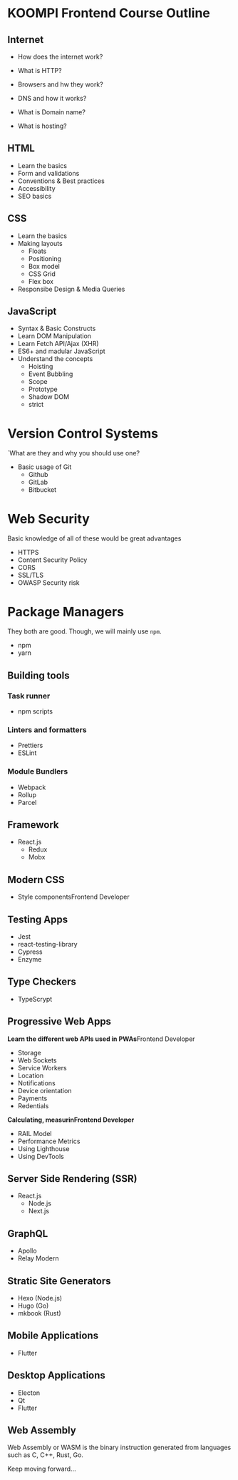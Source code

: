 # KOOMPI Frontend Course Outline

## Internet

- How does the internet work?
- What is HTTP?
- Browsers and hw they work?

- DNS and how it works?
- What is Domain name?
- What is hosting?

## HTML
- Learn the basics 
- Form and validations 
- Conventions & Best practices
- Accessibility
- SEO basics

## CSS 
- Learn the basics
- Making layouts
    - Floats
    - Positioning 
    - Box model
    - CSS Grid
    - Flex box
- Responsibe Design & Media Queries

## JavaScript
- Syntax & Basic Constructs
- Learn DOM Manipulation
- Learn Fetch API/Ajax (XHR)
- ES6+ and madular JavaScript
- Understand the concepts
    - Hoisting
    - Event Bubbling
    - Scope
    - Prototype
    - Shadow DOM
    - strict

# Version Control Systems
`What are they and why you should use one?

- Basic usage of Git
    - Github
    - GitLab
    - Bitbucket


# Web Security
Basic knowledge of all of these would be great advantages

- HTTPS
- Content Security Policy
- CORS 
- SSL/TLS
- OWASP Security risk

# Package Managers
They both are good. Though, we will mainly use `npm`.

- npm
- yarn

## Building tools

### Task runner
- npm scripts 

### Linters and formatters
- Prettiers
- ESLint

### Module Bundlers
- Webpack
- Rollup
- Parcel

## Framework
- React.js
    - Redux
    - Mobx

## Modern CSS
- Style componentsFrontend Developer

## Testing Apps
- Jest
- react-testing-library 
- Cypress
- Enzyme

## Type Checkers
- TypeScrypt

## Progressive Web Apps
**Learn the different web APIs used in PWAs**Frontend Developer

- Storage
- Web Sockets
- Service Workers
- Location
- Notifications
- Device orientation
- Payments
- Redentials

**Calculating, measurinFrontend Developer**
- RAIL Model
- Performance Metrics
- Using Lighthouse
- Using DevTools

## Server Side Rendering (SSR)
- React.js
    - Node.js
    - Next.js

## GraphQL
- Apollo
- Relay Modern

## Stratic Site Generators
- Hexo (Node.js)
- Hugo (Go)
- mkbook (Rust)

## Mobile Applications
- Flutter

## Desktop Applications
- Electon
- Qt
- Flutter

## Web Assembly 

Web Assembly or WASM is the binary instruction generated from languages such as C, C++, Rust, Go.

Keep moving forward...
